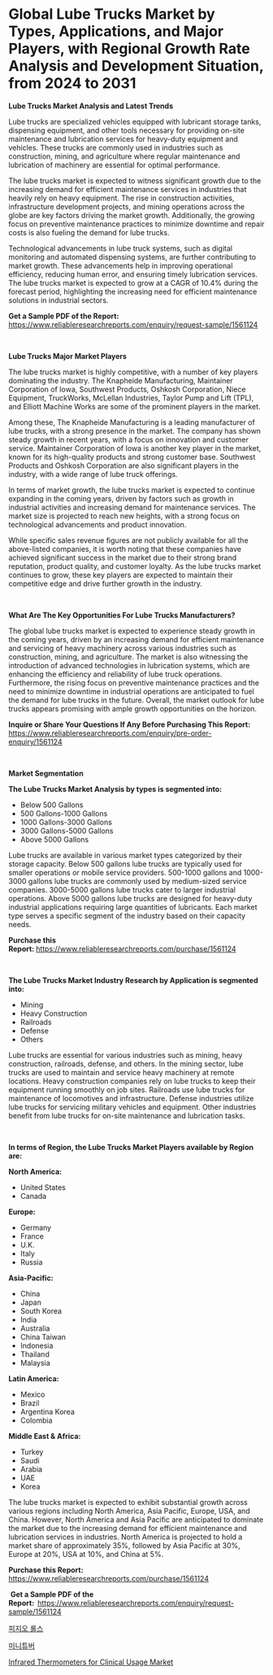<p><h1>Global Lube Trucks Market by Types, Applications, and Major Players, with Regional Growth Rate Analysis and Development Situation, from 2024 to 2031</h1></p><p><strong>Lube Trucks Market Analysis and Latest Trends</strong></p>
<p><p>Lube trucks are specialized vehicles equipped with lubricant storage tanks, dispensing equipment, and other tools necessary for providing on-site maintenance and lubrication services for heavy-duty equipment and vehicles. These trucks are commonly used in industries such as construction, mining, and agriculture where regular maintenance and lubrication of machinery are essential for optimal performance.</p><p>The lube trucks market is expected to witness significant growth due to the increasing demand for efficient maintenance services in industries that heavily rely on heavy equipment. The rise in construction activities, infrastructure development projects, and mining operations across the globe are key factors driving the market growth. Additionally, the growing focus on preventive maintenance practices to minimize downtime and repair costs is also fueling the demand for lube trucks.</p><p>Technological advancements in lube truck systems, such as digital monitoring and automated dispensing systems, are further contributing to market growth. These advancements help in improving operational efficiency, reducing human error, and ensuring timely lubrication services. The lube trucks market is expected to grow at a CAGR of 10.4% during the forecast period, highlighting the increasing need for efficient maintenance solutions in industrial sectors.</p></p>
<p><strong>Get a Sample PDF of the Report:&nbsp;</strong> <a href="https://www.reliableresearchreports.com/enquiry/request-sample/1561124">https://www.reliableresearchreports.com/enquiry/request-sample/1561124</a></p>
<p>&nbsp;</p>
<p><strong>Lube Trucks Major Market Players</strong></p>
<p><p>The lube trucks market is highly competitive, with a number of key players dominating the industry. The Knapheide Manufacturing, Maintainer Corporation of Iowa, Southwest Products, Oshkosh Corporation, Niece Equipment, TruckWorks, McLellan Industries, Taylor Pump and Lift (TPL), and Elliott Machine Works are some of the prominent players in the market.</p><p>Among these, The Knapheide Manufacturing is a leading manufacturer of lube trucks, with a strong presence in the market. The company has shown steady growth in recent years, with a focus on innovation and customer service. Maintainer Corporation of Iowa is another key player in the market, known for its high-quality products and strong customer base. Southwest Products and Oshkosh Corporation are also significant players in the industry, with a wide range of lube truck offerings.</p><p>In terms of market growth, the lube trucks market is expected to continue expanding in the coming years, driven by factors such as growth in industrial activities and increasing demand for maintenance services. The market size is projected to reach new heights, with a strong focus on technological advancements and product innovation.</p><p>While specific sales revenue figures are not publicly available for all the above-listed companies, it is worth noting that these companies have achieved significant success in the market due to their strong brand reputation, product quality, and customer loyalty. As the lube trucks market continues to grow, these key players are expected to maintain their competitive edge and drive further growth in the industry.</p></p>
<p>&nbsp;</p>
<p><strong>What Are The Key Opportunities For Lube Trucks Manufacturers?</strong></p>
<p><p>The global lube trucks market is expected to experience steady growth in the coming years, driven by an increasing demand for efficient maintenance and servicing of heavy machinery across various industries such as construction, mining, and agriculture. The market is also witnessing the introduction of advanced technologies in lubrication systems, which are enhancing the efficiency and reliability of lube truck operations. Furthermore, the rising focus on preventive maintenance practices and the need to minimize downtime in industrial operations are anticipated to fuel the demand for lube trucks in the future. Overall, the market outlook for lube trucks appears promising with ample growth opportunities on the horizon.</p></p>
<p><strong>Inquire or Share Your Questions If Any Before Purchasing This Report:</strong> <a href="https://www.reliableresearchreports.com/enquiry/pre-order-enquiry/1561124">https://www.reliableresearchreports.com/enquiry/pre-order-enquiry/1561124</a></p>
<p>&nbsp;</p>
<p><strong>Market Segmentation</strong></p>
<p><strong>The Lube Trucks Market Analysis by types is segmented into:</strong></p>
<p><ul><li>Below 500 Gallons</li><li>500 Gallons-1000 Gallons</li><li>1000 Gallons-3000 Gallons</li><li>3000 Gallons-5000 Gallons</li><li>Above 5000 Gallons</li></ul></p>
<p><p>Lube trucks are available in various market types categorized by their storage capacity. Below 500 gallons lube trucks are typically used for smaller operations or mobile service providers. 500-1000 gallons and 1000-3000 gallons lube trucks are commonly used by medium-sized service companies. 3000-5000 gallons lube trucks cater to larger industrial operations. Above 5000 gallons lube trucks are designed for heavy-duty industrial applications requiring large quantities of lubricants. Each market type serves a specific segment of the industry based on their capacity needs.</p></p>
<p><strong>Purchase this Report:&nbsp;</strong><a href="https://www.reliableresearchreports.com/purchase/1561124">https://www.reliableresearchreports.com/purchase/1561124</a></p>
<p>&nbsp;</p>
<p><strong>The Lube Trucks Market Industry Research by Application is segmented into:</strong></p>
<p><ul><li>Mining</li><li>Heavy Construction</li><li>Railroads</li><li>Defense</li><li>Others</li></ul></p>
<p><p>Lube trucks are essential for various industries such as mining, heavy construction, railroads, defense, and others. In the mining sector, lube trucks are used to maintain and service heavy machinery at remote locations. Heavy construction companies rely on lube trucks to keep their equipment running smoothly on job sites. Railroads use lube trucks for maintenance of locomotives and infrastructure. Defense industries utilize lube trucks for servicing military vehicles and equipment. Other industries benefit from lube trucks for on-site maintenance and lubrication tasks.</p></p>
<p>&nbsp;</p>
<p><strong>In terms of Region, the Lube Trucks Market Players available by Region are:</strong></p>
<p>
    <p> <strong> North America: </strong>
        <ul>
            <li>United States</li>
            <li>Canada</li>
        </ul>
        </p> 
    <p> <strong> Europe: </strong>
        <ul>
            <li>Germany</li>
            <li>France</li>
            <li>U.K.</li>
            <li>Italy</li>
            <li>Russia</li>
        </ul>
        </p> 
    <p> <strong> Asia-Pacific: </strong>
        <ul>
            <li>China</li>
            <li>Japan</li>
            <li>South Korea</li>
            <li>India</li>
            <li>Australia</li>
            <li>China Taiwan</li>
            <li>Indonesia</li>
            <li>Thailand</li>
            <li>Malaysia</li>
        </ul>
        </p> 
    <p> <strong> Latin America: </strong>
        <ul>
            <li>Mexico</li>
            <li>Brazil</li>
            <li>Argentina Korea</li>
            <li>Colombia</li>
        </ul>
        </p> 
    <p> <strong> Middle East & Africa: </strong>
        <ul>
            <li>Turkey</li>
            <li>Saudi</li>
            <li>Arabia</li>
            <li>UAE</li>
            <li>Korea</li>
        </ul>
    </p>
    </p>
<p><p>The lube trucks market is expected to exhibit substantial growth across various regions including North America, Asia Pacific, Europe, USA, and China. However, North America and Asia Pacific are anticipated to dominate the market due to the increasing demand for efficient maintenance and lubrication services in industries. North America is projected to hold a market share of approximately 35%, followed by Asia Pacific at 30%, Europe at 20%, USA at 10%, and China at 5%.</p></p>
<p><strong>Purchase this Report: </strong><a href="https://www.reliableresearchreports.com/purchase/1561124">https://www.reliableresearchreports.com/purchase/1561124</a></p>
<p>&nbsp;<strong>Get a Sample PDF of the Report:&nbsp;&nbsp;</strong><a href="https://www.reliableresearchreports.com/enquiry/request-sample/1561124">https://www.reliableresearchreports.com/enquiry/request-sample/1561124</a></p>
<p><strong></strong></p>
<p><p><a href="https://medium.com/@kenza.eliraki/%EB%AC%BC%EB%A6%AC%EB%A1%A4-%EC%8B%9C%EC%9E%A5-%EB%B6%84%EC%84%9D-%EA%B8%80%EB%A1%9C%EB%B2%8C-%EC%82%B0%EC%97%85-%EC%A0%84%EB%A7%9D-%EB%B0%8F-%EC%98%88%EC%B8%A1-2024%EB%85%84%EB%B6%80%ED%84%B0-2031%EB%85%84-1d3d41cf5526">피지오 롤스</a></p><p><a href="https://medium.com/@frankpeters35/%EB%AF%B8%EB%8B%88%ED%8A%9C%EB%B2%84-%EC%8B%9C%EC%9E%A5-%EC%8B%9C%EC%9E%A5-cagr-%EC%8B%9C%EC%9E%A5-%ED%8A%B8%EB%A0%8C%EB%93%9C-%EB%B0%8F-%EC%84%B1%EC%9E%A5-%EC%A0%84%EB%9E%B5%EC%97%90-%EB%8C%80%ED%95%9C-%ED%86%B5%EC%B0%B0%EB%A0%A5-fcd695960a2a">미니튜버</a></p><p><a href="https://view.publitas.com/reportprime-1/infrared-thermometers-for-clinical-usage-market-research-report-provides-thorough-industry-overview-which-offers-an-in-depth-analysis-of-product-trends-and-new-market-divisions/">Infrared Thermometers for Clinical Usage Market</a></p></p>